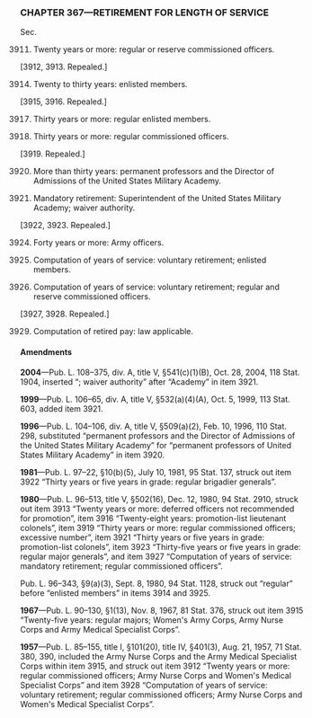 ### **CHAPTER 367—RETIREMENT FOR LENGTH OF SERVICE** ###

Sec.

3911. Twenty years or more: regular or reserve commissioned officers.

[3912, 3913. Repealed.]

3914. Twenty to thirty years: enlisted members.

[3915, 3916. Repealed.]

3917. Thirty years or more: regular enlisted members.

3918. Thirty years or more: regular commissioned officers.

[3919. Repealed.]

3920. More than thirty years: permanent professors and the Director of Admissions of the United States Military Academy.

3921. Mandatory retirement: Superintendent of the United States Military Academy; waiver authority.

[3922, 3923. Repealed.]

3924. Forty years or more: Army officers.

3925. Computation of years of service: voluntary retirement; enlisted members.

3926. Computation of years of service: voluntary retirement; regular and reserve commissioned officers.

[3927, 3928. Repealed.]

3929. Computation of retired pay: law applicable.

#### Amendments ####

**2004**—Pub. L. 108–375, div. A, title V, §541(c)(1)(B), Oct. 28, 2004, 118 Stat. 1904, inserted “; waiver authority” after “Academy” in item 3921.

**1999**—Pub. L. 106–65, div. A, title V, §532(a)(4)(A), Oct. 5, 1999, 113 Stat. 603, added item 3921.

**1996**—Pub. L. 104–106, div. A, title V, §509(a)(2), Feb. 10, 1996, 110 Stat. 298, substituted “permanent professors and the Director of Admissions of the United States Military Academy” for “permanent professors of United States Military Academy” in item 3920.

**1981**—Pub. L. 97–22, §10(b)(5), July 10, 1981, 95 Stat. 137, struck out item 3922 “Thirty years or five years in grade: regular brigadier generals”.

**1980**—Pub. L. 96–513, title V, §502(16), Dec. 12, 1980, 94 Stat. 2910, struck out item 3913 “Twenty years or more: deferred officers not recommended for promotion”, item 3916 “Twenty-eight years: promotion-list lieutenant colonels”, item 3919 “Thirty years or more: regular commissioned officers; excessive number”, item 3921 “Thirty years or five years in grade: promotion-list colonels”, item 3923 “Thirty-five years or five years in grade: regular major generals”, and item 3927 “Computation of years of service: mandatory retirement; regular commissioned officers”.

Pub. L. 96–343, §9(a)(3), Sept. 8, 1980, 94 Stat. 1128, struck out “regular” before “enlisted members” in items 3914 and 3925.

**1967**—Pub. L. 90–130, §1(13), Nov. 8, 1967, 81 Stat. 376, struck out item 3915 “Twenty-five years: regular majors; Women's Army Corps, Army Nurse Corps and Army Medical Specialist Corps”.

**1957**—Pub. L. 85–155, title I, §101(20), title IV, §401(3), Aug. 21, 1957, 71 Stat. 380, 390, included the Army Nurse Corps and the Army Medical Specialist Corps within item 3915, and struck out item 3912 “Twenty years or more: regular commissioned officers; Army Nurse Corps and Women's Medical Specialist Corps” and item 3928 “Computation of years of service: voluntary retirement; regular commissioned officers; Army Nurse Corps and Women's Medical Specialist Corps”.